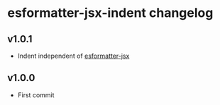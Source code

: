 # esformatter-jsx-indent changelog

## v1.0.1

* Indent independent of [esformatter-jsx](https://github.com/royriojas/esformatter-jsx)

## v1.0.0

* First commit